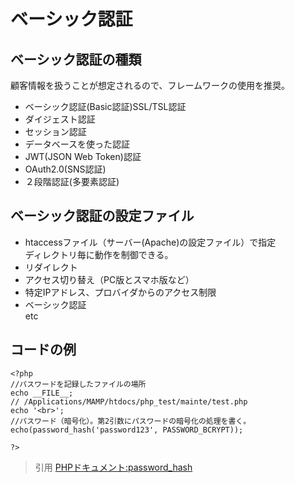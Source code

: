 # ベーシック認証  
## ベーシック認証の種類  
顧客情報を扱うことが想定されるので、フレームワークの使用を推奨。  
* ベーシック認証(Basic認証)SSL/TSL認証  
* ダイジェスト認証  
* セッション認証  
* データベースを使った認証  
* JWT(JSON Web Token)認証  
* OAuth2.0(SNS認証)  
* ２段階認証(多要素認証)    
## ベーシック認証の設定ファイル  
* htaccessファイル（サーバー(Apache)の設定ファイル）で指定<br>ディレクトリ毎に動作を制御できる。  
* リダイレクト  
* アクセス切り替え（PC版とスマホ版など）  
* 特定IPアドレス、プロバイダからのアクセス制限  
* ベーシック認証  
etc  
## コードの例  
```
<?php
//パスワードを記録したファイルの場所
echo __FILE__;
// /Applications/MAMP/htdocs/php_test/mainte/test.php
echo '<br>';
//パスワード（暗号化）。第2引数にパスワードの暗号化の処理を書く。
echo(password_hash('password123', PASSWORD_BCRYPT));

?>
```



> 引用
[PHPドキュメント:password_hash](https://www.php.net/manual/ja/function.password-hash.php)  
